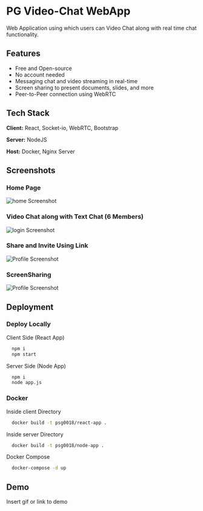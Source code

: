
# PG Video-Chat WebApp

Web Application using which users can Video Chat along with real time chat functionality.
## Features

- Free and Open-source
- No account needed
- Messaging chat and video streaming in real-time
- Screen sharing to present documents, slides, and more
- Peer-to-Peer connection using WebRTC
  
## Tech Stack

**Client:** React, Socket-io, WebRTC, Bootstrap

**Server:** NodeJS

**Host:** Docker, Nginx Server

  
## Screenshots

### Home Page
![home Screenshot](https://i.ibb.co/NjSxWpQ/Screenshot-8.png)
### Video Chat along with Text Chat (6 Members)
![login Screenshot](https://i.ibb.co/nf759dh/Screenshot-13.png)
### Share and Invite Using Link
![Profile Screenshot](https://i.ibb.co/w7s9tLD/Screenshot-10.png)
### ScreenSharing
![Profile Screenshot](https://i.ibb.co/80cwLyh/Screenshot-15.png)
## Deployment

### Deploy Locally

Client Side (React App)

```bash
  npm i
  npm start
```

Server Side (Node App)

```bash
  npm i
  node app.js
```
### Docker

Inside client Directory
```bash
  docker build -t psg0018/react-app .
```
Inside server Directory
```bash
  docker build -t psg0018/node-app .
```
Docker Compose
```bash
  docker-compose -d up
```




  
## Demo

Insert gif or link to demo

  
